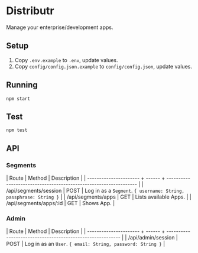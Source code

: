 # Distributr

Manage your enterprise/development apps.

## Setup

1. Copy `.env.example` to `.env`, update values.
2. Copy `config/config.json.example` to `config/config.json`, update values.

## Running

`npm start`

## Test

`npm test`

## API

### Segments

| Route                  | Method | Description                                                       |
| ---------------------- + ------ + ----------------------------------------------------------------- |
| /api/segments/session  | POST   | Log in as a `Segment`. `{ username: String, passphrase: String }` |
| /api/segments/apps     | GET    | Lists available Apps.                                             |
| /api/segments/apps/:id | GET    | Shows App.                                                        |

### Admin

| Route                  | Method | Description                                                |
| ---------------------- + ------ + ---------------------------------------------------------- |
| /api/admin/session     | POST   | Log in as an `User`. `{ email: String, password: String }` |
